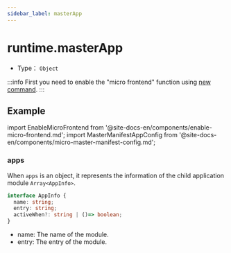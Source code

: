 ```yaml
---
sidebar_label: masterApp
---
```


# runtime.masterApp

* Type： `Object`

:::info
First you need to enable the "micro frontend" function using [new command](/docs/apis/app/commands/new).
:::

## Example

import EnableMicroFrontend from '@site-docs-en/components/enable-micro-frontend.md';
import MasterManifestAppConfig from '@site-docs-en/components/micro-master-manifest-config.md';

<EnableMicroFrontend />
<MasterManifestAppConfig />


### apps

When `apps` is an object, it represents the information of the child application module `Array<AppInfo>`.

```ts
interface AppInfo {
  name: string;
  entry: string;
  activeWhen?: string | ()=> boolean;
}
```

- name: The name of the module.
- entry: The entry of the module.
